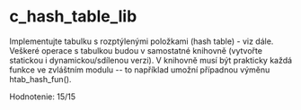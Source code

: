 # c_hash_table_lib

Implementujte tabulku s rozptýlenými položkami (hash table) - viz dále.
Veškeré operace s tabulkou budou v samostatné knihovně (vytvořte statickou
i dynamickou/sdílenou verzi).  V knihovně musí být prakticky každá funkce ve
zvláštním modulu -- to například umožní případnou výměnu htab_hash_fun().

Hodnotenie: 15/15
